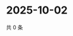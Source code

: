 # 2025-10-02

共 0 条

<!-- BEGIN ZHIHUVIDEO -->
<!-- 最后更新时间 Thu Oct 02 2025 21:20:23 GMT+0800 (China Standard Time) -->

<!-- END ZHIHUVIDEO -->
